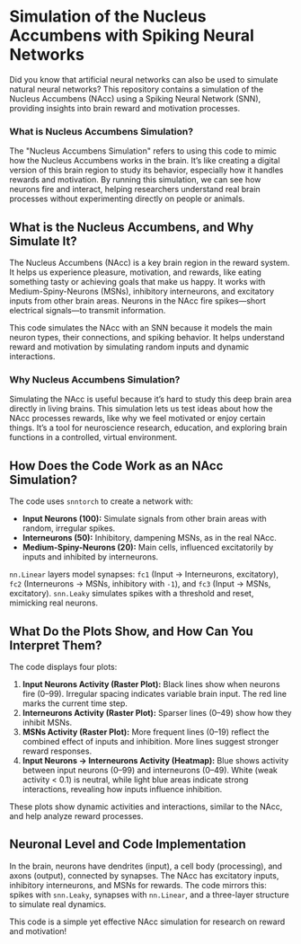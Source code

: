 # Simulation of the Nucleus Accumbens with Spiking Neural Networks

Did you know that artificial neural networks can also be used to simulate natural neural networks? This repository contains a simulation of the Nucleus Accumbens (NAcc) using a Spiking Neural Network (SNN), providing insights into brain reward and motivation processes.

### What is Nucleus Accumbens Simulation?
The "Nucleus Accumbens Simulation" refers to using this code to mimic how the Nucleus Accumbens works in the brain. It’s like creating a digital version of this brain region to study its behavior, especially how it handles rewards and motivation. By running this simulation, we can see how neurons fire and interact, helping researchers understand real brain processes without experimenting directly on people or animals.

## What is the Nucleus Accumbens, and Why Simulate It?
The Nucleus Accumbens (NAcc) is a key brain region in the reward system. It helps us experience pleasure, motivation, and rewards, like eating something tasty or achieving goals that make us happy. It works with Medium-Spiny-Neurons (MSNs), inhibitory interneurons, and excitatory inputs from other brain areas. Neurons in the NAcc fire spikes—short electrical signals—to transmit information.

This code simulates the NAcc with an SNN because it models the main neuron types, their connections, and spiking behavior. It helps understand reward and motivation by simulating random inputs and dynamic interactions.

### Why Nucleus Accumbens Simulation?
Simulating the NAcc is useful because it’s hard to study this deep brain area directly in living brains. This simulation lets us test ideas about how the NAcc processes rewards, like why we feel motivated or enjoy certain things. It’s a tool for neuroscience research, education, and exploring brain functions in a controlled, virtual environment.

## How Does the Code Work as an NAcc Simulation?
The code uses `snntorch` to create a network with:
- **Input Neurons (100):** Simulate signals from other brain areas with random, irregular spikes.
- **Interneurons (50):** Inhibitory, dampening MSNs, as in the real NAcc.
- **Medium-Spiny-Neurons (20):** Main cells, influenced excitatorily by inputs and inhibited by interneurons.

`nn.Linear` layers model synapses: `fc1` (Input → Interneurons, excitatory), `fc2` (Interneurons → MSNs, inhibitory with `-1`), and `fc3` (Input → MSNs, excitatory). `snn.Leaky` simulates spikes with a threshold and reset, mimicking real neurons.

## What Do the Plots Show, and How Can You Interpret Them?
The code displays four plots:
1. **Input Neurons Activity (Raster Plot):** Black lines show when neurons fire (0–99). Irregular spacing indicates variable brain input. The red line marks the current time step.
2. **Interneurons Activity (Raster Plot):** Sparser lines (0–49) show how they inhibit MSNs.
3. **MSNs Activity (Raster Plot):** More frequent lines (0–19) reflect the combined effect of inputs and inhibition. More lines suggest stronger reward responses.
4. **Input Neurons → Interneurons Activity (Heatmap):** Blue shows activity between input neurons (0–99) and interneurons (0–49). White (weak activity < 0.1) is neutral, while light blue areas indicate strong interactions, revealing how inputs influence inhibition.

These plots show dynamic activities and interactions, similar to the NAcc, and help analyze reward processes.

## Neuronal Level and Code Implementation
In the brain, neurons have dendrites (input), a cell body (processing), and axons (output), connected by synapses. The NAcc has excitatory inputs, inhibitory interneurons, and MSNs for rewards. The code mirrors this: spikes with `snn.Leaky`, synapses with `nn.Linear`, and a three-layer structure to simulate real dynamics.

This code is a simple yet effective NAcc simulation for research on reward and motivation!
